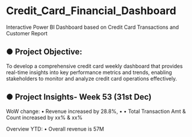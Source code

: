 # Credit_Card_Financial_Dashboard
Interactive Power BI Dashboard based on Credit Card Transactions and Customer Report

## ● Project Objective:
To develop a comprehensive credit card weekly dashboard that provides real-time insights into key performance metrics and trends, enabling stakeholders to monitor and analyze credit card operations effectively.

## ● Project Insights- Week 53 (31st Dec)

  WoW change:
  • Revenue increased by 28.8%,
  •
  • Total Transaction Amt & Count increased by xx% & xx%
 
  Overview YTD:
  • Overall revenue is 57M

